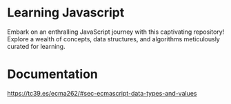 # Learning Javascript

Embark on an enthralling JavaScript journey with this captivating repository! Explore a wealth of concepts, data structures, and algorithms meticulously curated for learning.

# Documentation

https://tc39.es/ecma262/#sec-ecmascript-data-types-and-values
